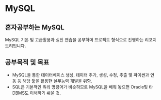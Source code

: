 # MySQL
## 혼자공부하는 MySQL
MySQL 기본 및 고급활용과 실전 연습을 공부하며 프로젝트 형식으로 진행하는 리포지토리입니다.

## 공부목적 및 목표
- MySQL을 통한 데이터베이스 생성, 데이터 추가, 생성, 수정, 추출 및 파이썬과 연동 등 해당 툴을 활용한 실무능력 개발을 위함.
- SQL은 기본적인 쿼리 명령어가 비슷하므로 MySQL을 배워 놓으면 Oracle및 타 DBMS도 이해하기 쉬울 것.
